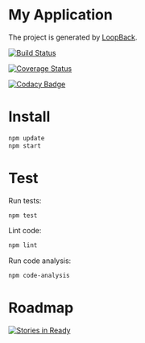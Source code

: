# My Application

The project is generated by [LoopBack](http://loopback.io).

[![Build Status](https://travis-ci.org/theofidry/amelibis.svg?branch=master)](https://travis-ci.org/theofidry/amelibis)

[![Coverage Status](https://coveralls.io/repos/theofidry/amelibis/badge.svg)](https://coveralls.io/r/theofidry/amelibis)

[![Codacy Badge](https://www.codacy.com/project/badge/41771f6699ac4cc2a7fc59baf2c72979)](https://www.codacy.com/public/theofidry/amelibis)

# Install

```bash
npm update
npm start
```

# Test

Run tests:
```bash
npm test
```

Lint code:
```bash
npm lint
```

Run code analysis:
```bash
npm code-analysis
```

# Roadmap

[![Stories in Ready](https://badge.waffle.io/theofidry/amelibis.svg?label=ready&title=Ready)](http://waffle.io/theofidry/amelibis)
